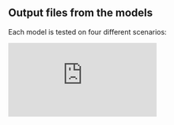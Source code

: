 ## Output files from the models

Each model is tested on four different scenarios:

![alt text](https://github.com/buds-lab/building-prediction-benchmarking/blob/master/publication/figures/traing-testing.pdf)

